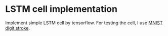 # LSTM cell implementation
Implement simple LSTM cell by tensorflow.
For testing the cell, I use [MNIST digit stroke](https://github.com/edwin-de-jong/mnist-digits-stroke-sequence-data/wiki/MNIST-digits-stroke-sequence-data).
